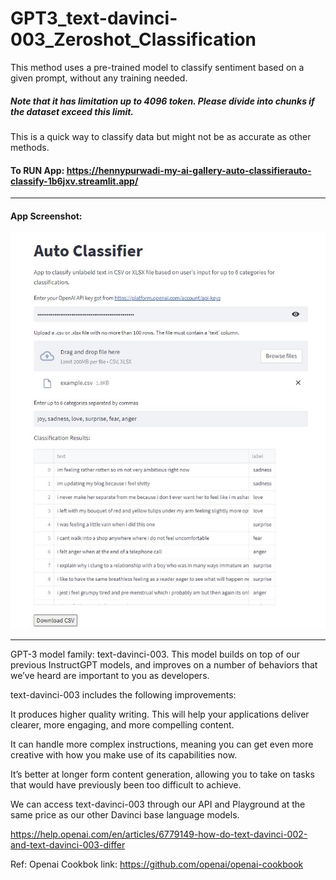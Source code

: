 # GPT3_text-davinci-003_Zeroshot_Classification

This method uses a pre-trained model to classify sentiment based on a given prompt, without any training needed.

##### Note that it has limitation up to 4096 token. Please divide into chunks if the dataset exceed this limit.

This is a quick way to classify data but might not be as accurate as other methods.

#### To RUN App: https://hennypurwadi-my-ai-gallery-auto-classifierauto-classify-1b6jxv.streamlit.app/

----------

#### App Screenshot:

![Image description](https://github.com/hennypurwadi/GPT3_text-davinci-003_Zeroshot_Classification/blob/main/Auto_Classifier_App_preview.jpg?raw=true)


---
GPT-3 model family: text-davinci-003. This model builds on top of our previous InstructGPT models, and improves on a number of behaviors that we’ve heard are important to you as developers.

text-davinci-003 includes the following improvements:

It produces higher quality writing. This will help your applications deliver clearer, more engaging, and more compelling content.

It can handle more complex instructions, meaning you can get even more creative with how you make use of its capabilities now.

It’s better at longer form content generation, allowing you to take on tasks that would have previously been too difficult to achieve.

We can access text-davinci-003 through our API and Playground at the same price as our other Davinci base language models.

https://help.openai.com/en/articles/6779149-how-do-text-davinci-002-and-text-davinci-003-differ

Ref:
Openai Cookbok link: https://github.com/openai/openai-cookbook


